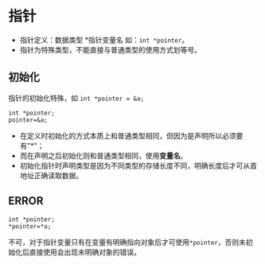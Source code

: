 # 指针
- 指针定义：数据类型 *指针变量名 如：`int *pointer`。
- 指针为特殊类型，不能直接与普通类型的使用方式划等号。

## 初始化
指针的初始化特殊，如
`int *pointer = &a;`
```
int *pointer;
pointer=&a;
```
- 在定义时初始化的方式本质上和普通类型相同，但因为是声明所以必须要有"*"；
- 而在声明之后初始化则和普通类型相同，使用**变量名**。
- 初始化指针时声明类型是因为不同类型的存储长度不同，明确长度后才可从首地址正确读取数据。

## ERROR
```
int *pointer;
*pointer=*a;
```
不可，对于指针变量只有在变量有明确指向对象后才可使用`*pointer`，否则未初始化后直接使用会出现未明确对象的错误。
